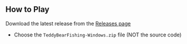 ## How to Play
   Download the latest release from the [Releases page](https://github.com/pdidow/TeddyBearFishingDemo/releases)
   - Choose the `TeddyBearFishing-Windows.zip` file (NOT the source code)
